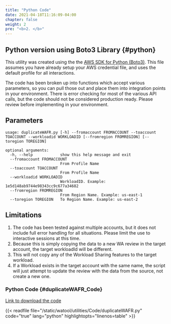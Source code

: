 ```yaml
---
title: "Python Code"
date: 2021-04-18T11:16:09-04:00
chapter: false
weight: 2
pre: "<b>2. </b>"
---
```



## Python version using Boto3 Library {#python}
This utility was created using the the [AWS SDK for Python (Boto3)](https://aws.amazon.com/sdk-for-python/). This file assumes you have already setup your AWS credential file, and uses the default profile for all interactions.  

The code has been broken up into functions which accept various parameters, so you can pull those out and place them into integration points in your environment. There is error checking for most of the various API calls, but the code should not be considered production ready. Please review before implementing in your environment.

## Parameters
```
usage: duplicateWAFR.py [-h] --fromaccount FROMACCOUNT --toaccount TOACCOUNT --workloadid WORKLOADID [--fromregion FROMREGION] [--toregion TOREGION]

optional arguments:
  -h, --help            show this help message and exit
  --fromaccount FROMACCOUNT
                        From Profile Name
  --toaccount TOACCOUNT
                        From Profile Name
  --workloadid WORKLOADID
                        WorkloadID. Example: 1e5d148ab9744e98343cc9c677a34682
  --fromregion FROMREGION
                        From Region Name. Example: us-east-1
  --toregion TOREGION   To Region Name. Example: us-east-2
```

## Limitations
1. The code has been tested against multiple accounts, but it does not include full error handling for all situations. Please limit the use to interactive sessions at this time.
1. Because this is simply copying the data to a new WA review in the target account, the target workloadId will be different.
1. This will not copy any of the Workload Sharing features to the target workload.
1. If a Workload exists in the target account with the same name, the script will just attempt to update the review with the data from the source, not create a new one.

### Python Code {#duplicateWAFR_Code}
[Link to download the code](/watool/utilities/Code/duplicateWAFR.py)

{{< readfile file="/static/watool/utilities/Code/duplicateWAFR.py" code="true" lang="python" highlightopts="linenos=table" >}}
